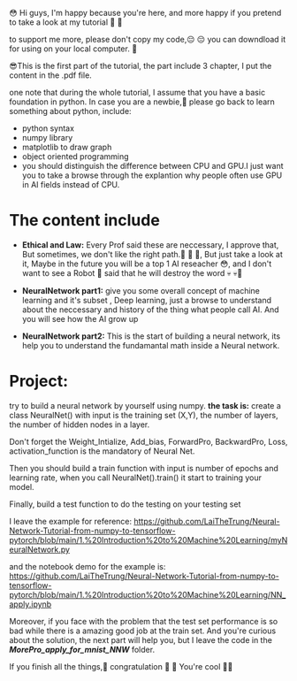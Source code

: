 :flushed: Hi guys, I'm happy because you're here, and more happy if you pretend to take a look at my tutorial :sparkling_heart: :sparkling_heart:

to support me more, please don't copy my code,:pensive: :pensive:  you can downdload it for using on your local computer. :kiss:

:sunglasses:This is the first part of the tutorial, the part include 3 chapter, I put the content in the .pdf file.

one note that during the whole tutorial, I assume that you have a basic foundation in python. In case you are a newbie,:ghost: please go back to learn something about python, include:
* python syntax
* numpy library
* matplotlib to draw graph
* object oriented programming
* you should distinguish the difference between CPU and GPU.I just want you to take a browse through the explantion why people often use GPU in AI fields instead of CPU.
# The content include
* **Ethical and Law:** Every Prof said these are neccessary, I approve that,  But sometimes, we don't like the right path.:ghost: :ghost: :ghost:, But just take a look at it, Maybe in the future you will be a top 1 AI reseacher :flushed:, and I don't want to see a Robot :robot: said that he will destroy the word :skull: :skull::see_no_evil:

* **NeuralNetwork part1:** give you some overall concept of machine learning and it's subset , Deep learning, just a browse to understand about the neccessary and history of the thing what people call AI. And you will see how the AI grow up 
* **NeuralNetwork part2:** This is the start of building a neural network, its help you to understand the fundamantal math inside a Neural network.
# Project:
try to build a neural network by yourself using numpy. 
**the task is:**
create a class NeuralNet() with input is the training set (X,Y), the number of layers, the number of hidden nodes in a layer.

Don't forget the Weight_Intialize, Add_bias, ForwardPro, BackwardPro, Loss, activation_function is the mandatory of Neural Net.

Then you should build a train function with input is number of epochs and learning rate, when you call NeuralNet().train() it start to training your model.

Finally, build a test function to do the testing on your testing set 

I leave the example for reference: https://github.com/LaiTheTrung/Neural-Network-Tutorial-from-numpy-to-tensorflow-pytorch/blob/main/1.%20Introduction%20to%20Machine%20Learning/myNeuralNetwork.py

and the notebook demo for the example is: https://github.com/LaiTheTrung/Neural-Network-Tutorial-from-numpy-to-tensorflow-pytorch/blob/main/1.%20Introduction%20to%20Machine%20Learning/NN_apply.ipynb

Moreover, if you face with the problem that the test set performance is so bad while there is a amazing good job at the train set. And you're curious about the solution, the next part will help you, but I leave the code in the ***MorePro_apply_for_mnist_NNW*** folder. 

If you finish all the things,:partying_face: congratulation :hugs: :100: You're cool :cowboy_hat_face::kiss:
